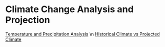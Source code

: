 # Climate Change Analysis and Projection
[Temperature and Precipitation Analysis](https://public.tableau.com/app/profile/iuliia.stanina/viz/TemperatureandPrecipitationAnalysis1901-2020/Dashboard2)
\n
[Historical Climate vs Projected Climate](https://public.tableau.com/app/profile/iuliia.stanina/viz/ActualClimatevsProjectedClimate/Dashboard3)
